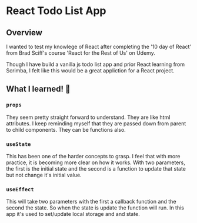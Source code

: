 # React Todo List App

## Overview

I wanted to test my knowlege of React after completing the '10
day of React' from Brad Sciff's course 'React for the Rest of Us' on Udemy.

Though I have build a vanilla js todo list app and prior React learning from Scrimba, I felt like this would be a great
appliction for a React project.

## What I learned! 💪

### `props`

They seem pretty straight forward to understand. They are like html attributes. I keep reminding myself that they are
passed down from parent to child components. They can be functions also.

### `useState`

This has been one of the harder concepts to grasp.
I feel that with more practice, it is becoming more clear on how it works. With two parameters, the first is the initial state and the second is a function to update that state but not change it's initial value.

### `useEffect`

This will take two parameters with the first a callback function and the second the state. So when the state is update the function will run. In this app it's used to set/update local storage and and state.
